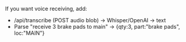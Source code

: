 If you want voice receiving, add:
- /api/transcribe (POST audio blob) -> Whisper/OpenAI -> text
- Parse "receive 3 brake pads to main" -> {qty:3, part:"brake pads", loc:"MAIN"}

